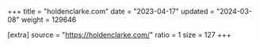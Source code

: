 +++
title = "holdenclarke.com"
date = "2023-04-17"
updated = "2024-03-08"
weight = 129646

[extra]
source = "https://holdenclarke.com/"
ratio = 1
size = 127
+++
